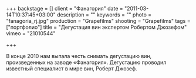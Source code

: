 +++
backstage = []
client = "Фанагория"
date = "2011-03-14T10:37:45+03:00"
description = ""
keywords = ""
photo = "fanagoria_rj.jpg"
production = "Grapefilms"
shooting = "Grapefilms"
tags = ["портфолио"]
title = "Дегустация вин экспертом Робертом Джозефом"
vimeo = "21010544"

+++

В конце 2010 нам выпала честь снимать дегустацию вин, произведенных на заводе «Фанагория». Дегустацию проводил известный специалист в мире вин, Роберт Джозеф.